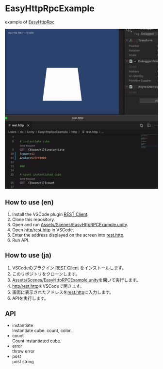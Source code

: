 # EasyHttpRpcExample

example of [EasyHttpRpc](https://gist.github.com/nekomimi-daimao/e5726cde473de30a12273cd827779704)

![execute-api](/readme/execute-api.gif)

## How to use (en)

1. Install the VSCode plugin [REST Client](https://marketplace.visualstudio.com/items?itemName=humao.rest-client).
1. Clone this repository.
1. Open and run [Assets/Scenes/EasyHttpRPCExample.unity](/Assets/Scenes/EasyHttpRPCExample.unity).
1. Open [http/rest.http](/http/rest.http) in VSCode.
1. Enter the address displayed on the screen into [rest.http](/http/rest.http).
1. Run API.

## How to use (ja)

1. VSCodeのプラグイン [REST Client](https://marketplace.visualstudio.com/items?itemName=humao.rest-client) をインストールします。
1. このリポジトリをクローンします。
1. [Assets/Scenes/EasyHttpRPCExample.unity](/Assets/Scenes/EasyHttpRPCExample.unity)を開いて実行します。
1. [http/rest.http](/http/rest.http)をVSCodeで開きます。
1. 画面に表示されたアドレスを[rest.http](/http/rest.http)に入力します。
1. APIを実行します。

## API

- instantiate  
  Instantiate cube. count, color.
- count  
  Count instantiated cube.
- error  
  throw error
- post  
  post string
